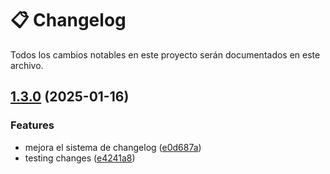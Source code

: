 # 📋 Changelog

Todos los cambios notables en este proyecto serán documentados en este archivo.

## [1.3.0](https://github.com/github-delfosti/pacasmayo-hexagonal/compare/v1.2.1...v1.3.0) (2025-01-16)


### Features

* mejora el sistema de changelog ([e0d687a](https://github.com/github-delfosti/pacasmayo-hexagonal/commit/e0d687a892ad195a7506144501a69bb0dbcce34d))
* testing changes ([e4241a8](https://github.com/github-delfosti/pacasmayo-hexagonal/commit/e4241a85f652e20781c932ed8729640c16d3f4ac))
